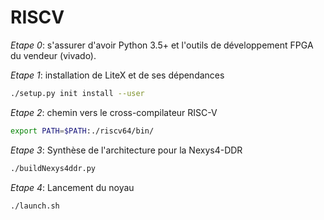 # RISCV

*Etape 0*: s'assurer d'avoir Python 3.5+ et l'outils de développement FPGA du vendeur (vivado).

*Etape 1*: installation de LiteX et de ses dépendances

```bash
./setup.py init install --user
```

*Etape 2*: chemin vers le cross-compilateur RISC-V

```bash
export PATH=$PATH:./riscv64/bin/
```

*Etape 3*: Synthèse de l'architecture pour la Nexys4-DDR

```bash
./buildNexys4ddr.py
```

*Etape 4*: Lancement du noyau

```bash
./launch.sh
```

